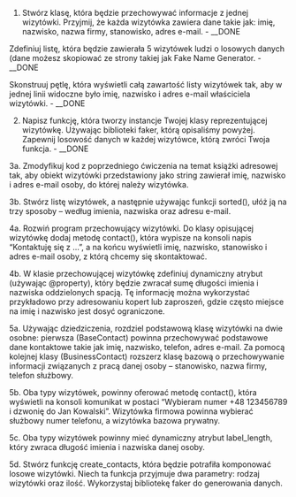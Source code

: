 1. Stwórz klasę, która będzie przechowywać informacje z jednej wizytówki.
Przyjmij, że każda wizytówka zawiera dane takie jak: imię, nazwisko, nazwa firmy, stanowisko, adres e-mail. - __DONE

Zdefiniuj listę, która będzie zawierała 5 wizytówek ludzi o losowych danych
(dane możesz skopiować ze strony takiej jak Fake Name Generator. - __DONE

Skonstruuj pętlę, która wyświetli całą zawartość listy wizytówek tak, aby w jednej linii widoczne było imię,
nazwisko i adres e-mail właściciela wizytówki. - __DONE

2. Napisz funkcję, która tworzy instancje Twojej klasy reprezentującej wizytówkę. Używając biblioteki faker,
którą opisaliśmy powyżej. Zapewnij losowość danych w każdej wizytówce, którą zwróci Twoja funkcja. - __DONE


3a. Zmodyfikuj kod z poprzedniego ćwiczenia na temat książki adresowej tak, aby obiekt wizytówki
przedstawiony jako string zawierał imię, nazwisko i adres e-mail osoby, do której należy wizytówka.

3b. Stwórz listę wizytówek, a następnie używając funkcji sorted(), ułóż ją na trzy sposoby
– według imienia, nazwiska oraz adresu e-mail.


4a. Rozwiń program przechowujący wizytówki. Do klasy opisującej wizytówkę dodaj metodę contact(),
która wypisze na konsoli napis “Kontaktuję się z …”, a na końcu wyświetli imię, nazwisko,
stanowisko i adres e-mail osoby, z którą chcemy się skontaktować.

4b. W klasie przechowującej wizytówkę zdefiniuj dynamiczny atrybut (używając @property),
który będzie zwracał sumę długości imienia i nazwiska oddzielonych spacją. Tę informację można wykorzystać
przykładowo przy adresowaniu kopert lub zaproszeń, gdzie często miejsce na imię i nazwisko jest dosyć ograniczone.


5a. Używając dziedziczenia, rozdziel podstawową klasę wizytówki na dwie osobne: pierwsza (BaseContact) powinna
przechowywać podstawowe dane kontaktowe takie jak imię, nazwisko, telefon, adres e-mail. Za pomocą kolejnej klasy
(BusinessContact) rozszerz klasę bazową o przechowywanie informacji związanych z pracą danej osoby – stanowisko,
nazwa firmy, telefon służbowy.

5b. Oba typy wizytówek, powinny oferować metodę contact(), która wyświetli na konsoli komunikat w postaci
“Wybieram numer +48 123456789 i dzwonię do Jan Kowalski”. Wizytówka firmowa powinna wybierać służbowy numer telefonu,
a wizytówka bazowa prywatny.

5c. Oba typy wizytówek powinny mieć dynamiczny atrybut label_length,
który zwraca długość imienia i nazwiska danej osoby.

5d. Stwórz funkcję create_contacts, która będzie potrafiła komponować losowe wizytówki.
Niech ta funkcja przyjmuje dwa parametry: rodzaj wizytówki oraz ilość.
Wykorzystaj bibliotekę faker do generowania danych.
